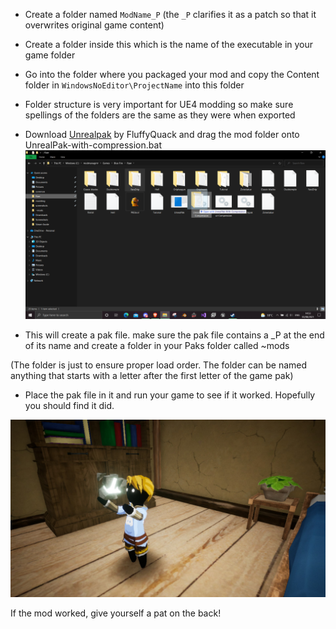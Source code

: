 - Create a folder named `ModName_P` (the `_P` clarifies it as a patch so that it overwrites original game content)
- Create a folder inside this which is the name of the executable in your game folder
- Go into the folder where you packaged your mod and copy the Content folder in `WindowsNoEditor\ProjectName` into this folder
- Folder structure is very important for UE4 modding so make sure spellings of the folders are the same as they were when exported
- Download [Unrealpak](fluffyquack.com/tools/unrealpak.rar) by FluffyQuack and drag the mod folder onto UnrealPak-with-compression.bat
![](../../images/Pak.png)

- This will create a pak file. make sure the pak file contains a _P at the end of its name and create a folder in your Paks folder called ~mods

(The folder is just to ensure proper load order. The folder can be named anything that starts with a letter after the first letter of the game pak) 
- Place the pak file in it and run your game to see if it worked. Hopefully you should find it did.

![](../../images/drip.png)

If the mod worked, give yourself a pat on the back! 